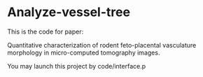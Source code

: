 # Analyze-vessel-tree
This is the code for paper: 

Quantitative characterization of rodent feto-placental vasculature morphology in micro-computed tomography images.

You may launch this project by code/interface.p
